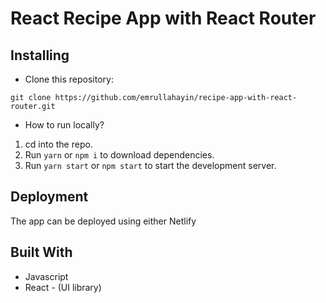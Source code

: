 # React Recipe App with React Router

## Installing

- Clone this repository:

```
git clone https://github.com/emrullahayin/recipe-app-with-react-router.git
```

- How to run locally?

1. cd into the repo.
2. Run `yarn` or `npm i` to download dependencies.
3. Run `yarn start` or `npm start` to start the development server.

## Deployment

The app can be deployed using either Netlify

## Built With

- Javascript
- React - (UI library)
